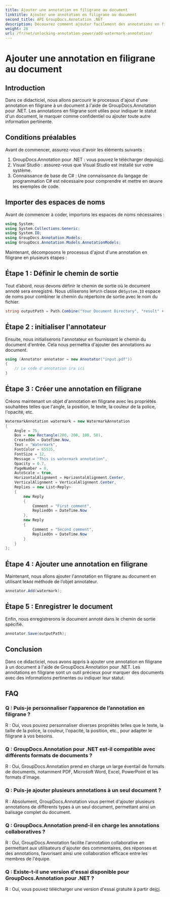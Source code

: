 ```yaml
---
title: Ajouter une annotation en filigrane au document
linktitle: Ajouter une annotation en filigrane au document
second_title: API GroupDocs.Annotation .NET
description: Découvrez comment ajouter facilement des annotations en filigrane à vos documents à l'aide de GroupDocs.Annotation pour .NET. Améliorez la clarté et la sécurité des documents.
weight: 28
url: /fr/net/unlocking-annotation-power/add-watermark-annotation/
---
```


# Ajouter une annotation en filigrane au document

## Introduction
Dans ce didacticiel, nous allons parcourir le processus d'ajout d'une annotation en filigrane à un document à l'aide de GroupDocs.Annotation pour .NET. Les annotations en filigrane sont utiles pour indiquer le statut d'un document, le marquer comme confidentiel ou ajouter toute autre information pertinente.

## Conditions préalables

Avant de commencer, assurez-vous d'avoir les éléments suivants :

1.  GroupDocs.Annotation pour .NET : vous pouvez le télécharger depuis[ici](https://releases.groupdocs.com/annotation/net/).
2. Visual Studio : assurez-vous que Visual Studio est installé sur votre système.
3. Connaissance de base de C# : Une connaissance du langage de programmation C# est nécessaire pour comprendre et mettre en œuvre les exemples de code.

## Importer des espaces de noms

Avant de commencer à coder, importons les espaces de noms nécessaires :

```csharp
using System;
using System.Collections.Generic;
using System.IO;
using GroupDocs.Annotation.Models;
using GroupDocs.Annotation.Models.AnnotationModels;
```

Maintenant, décomposons le processus d'ajout d'une annotation en filigrane en plusieurs étapes :

## Étape 1 : Définir le chemin de sortie

 Tout d’abord, nous devons définir le chemin de sortie où le document annoté sera enregistré. Nous utiliserons le`Path` classe de`System.IO` espace de noms pour combiner le chemin du répertoire de sortie avec le nom du fichier.

```csharp
string outputPath = Path.Combine("Your Document Directory", "result" + Path.GetExtension("input.pdf"));
```

## Étape 2 : initialiser l'annotateur

Ensuite, nous initialiserons l'annotateur en fournissant le chemin du document d'entrée. Cela nous permettra d'ajouter des annotations au document.

```csharp
using (Annotator annotator = new Annotator("input.pdf"))
{
    // Le code d'annotation ira ici
}
```

## Étape 3 : Créer une annotation en filigrane

Créons maintenant un objet d'annotation en filigrane avec les propriétés souhaitées telles que l'angle, la position, le texte, la couleur de la police, l'opacité, etc.

```csharp
WatermarkAnnotation watermark = new WatermarkAnnotation
{
    Angle = 75,
    Box = new Rectangle(200, 200, 100, 50),
    CreatedOn = DateTime.Now,
    Text = "Watermark",
    FontColor = 65535,
    FontSize = 12,
    Message = "This is watermark annotation",
    Opacity = 0.7,
    PageNumber = 0,
    AutoScale = true,
    HorizontalAlignment = HorizontalAlignment.Center,
    VerticalAlignment = VerticalAlignment.Center,
    Replies = new List<Reply>
    {
        new Reply
        {
            Comment = "First comment",
            RepliedOn = DateTime.Now
        },
        new Reply
        {
            Comment = "Second comment",
            RepliedOn = DateTime.Now
        }
    }
};
```

## Étape 4 : Ajouter une annotation en filigrane

 Maintenant, nous allons ajouter l'annotation en filigrane au document en utilisant le`Add` méthode de l’objet annotateur.

```csharp
annotator.Add(watermark);
```

## Étape 5 : Enregistrer le document

Enfin, nous enregistrerons le document annoté dans le chemin de sortie spécifié.

```csharp
annotator.Save(outputPath);
```

## Conclusion

Dans ce didacticiel, nous avons appris à ajouter une annotation en filigrane à un document à l'aide de GroupDocs.Annotation pour .NET. Les annotations en filigrane sont un outil précieux pour marquer des documents avec des informations pertinentes ou indiquer leur statut.

## FAQ

### Q : Puis-je personnaliser l’apparence de l’annotation en filigrane ?

R : Oui, vous pouvez personnaliser diverses propriétés telles que le texte, la taille de la police, la couleur, l'opacité, la position, etc., pour adapter le filigrane à vos besoins.

### Q : GroupDocs.Annotation pour .NET est-il compatible avec différents formats de documents ?

R : Oui, GroupDocs.Annotation prend en charge un large éventail de formats de documents, notamment PDF, Microsoft Word, Excel, PowerPoint et les formats d'image.

### Q : Puis-je ajouter plusieurs annotations à un seul document ?

R : Absolument, GroupDocs.Annotation vous permet d'ajouter plusieurs annotations de différents types à un seul document, permettant ainsi un balisage complet du document.

### Q : GroupDocs.Annotation prend-il en charge les annotations collaboratives ?

R : Oui, GroupDocs.Annotation facilite l'annotation collaborative en permettant aux utilisateurs d'ajouter des commentaires, des réponses et des annotations, favorisant ainsi une collaboration efficace entre les membres de l'équipe.

### Q : Existe-t-il une version d'essai disponible pour GroupDocs.Annotation pour .NET ?

 R : Oui, vous pouvez télécharger une version d'essai gratuite à partir de[ici](https://releases.groupdocs.com/).